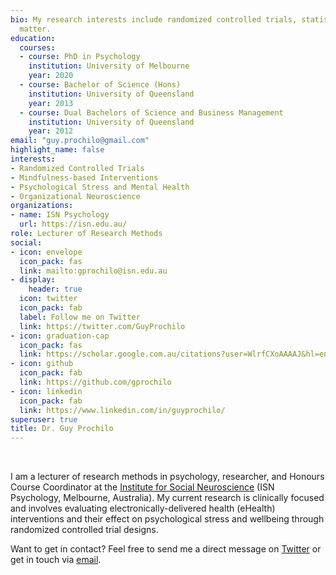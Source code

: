 ```yaml
---
bio: My research interests include randomized controlled trials, statistics, and psychological therapies for improving mental health.
  matter.
education:
  courses:
  - course: PhD in Psychology
    institution: University of Melbourne 
    year: 2020 
  - course: Bachelor of Science (Hons)
    institution: University of Queensland
    year: 2013
  - course: Dual Bachelors of Science and Business Management
    institution: University of Queensland
    year: 2012
email: "guy.prochilo@gmail.com"
highlight_name: false
interests:
- Randomized Controlled Trials
- Mindfulness-based Interventions
- Psychological Stress and Mental Health
- Organizational Neuroscience
organizations:
- name: ISN Psychology
  url: https://isn.edu.au/
role: Lecturer of Research Methods
social:
- icon: envelope
  icon_pack: fas
  link: mailto:gprochilo@isn.edu.au
- display:
    header: true
  icon: twitter
  icon_pack: fab
  label: Follow me on Twitter
  link: https://twitter.com/GuyProchilo
- icon: graduation-cap
  icon_pack: fas
  link: https://scholar.google.com.au/citations?user=WlrfCXoAAAAJ&hl=en
- icon: github
  icon_pack: fab
  link: https://github.com/gprochilo
- icon: linkedin
  icon_pack: fab
  link: https://www.linkedin.com/in/guyprochilo/
superuser: true
title: Dr. Guy Prochilo
---
```


<br>

I am a lecturer of research methods in psychology, researcher, and Honours Course Coordinator at the [Institute for Social Neuroscience](https://isn.edu.au/) (ISN Psychology, Melbourne, Australia). My current research is clinically focused and involves evaluating electronically-delivered health (eHealth) interventions and their effect on psychological stress and wellbeing through randomized controlled trial designs.

Want to get in contact? Feel free to send me a direct message on [Twitter](https://twitter.com/GuyProchilo) or get in touch via [email](mailto:gprochilo@isn.edu.au).

